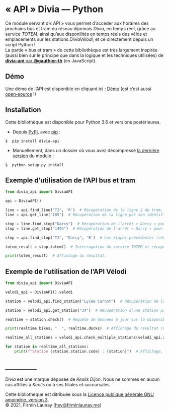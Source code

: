 # «&nbsp;API&nbsp;» Divia&nbsp;—&nbsp;Python

Ce module servant  d’«&nbsp;API&nbsp;» vous permet d’accéder aux horaires des prochains bus et tram du réseau dijonnais *Divia*, en temps réel, grâce au service *TOTEM*, ainsi qu’aux disponilités en temps réels des vélos et emplacements sur les stations *DiviaVélodi*, et ce directement depuis un script Python&nbsp;!  
La partie «&nbsp;bus et tram&nbsp;» de cette bibliothèque est très largement inspirée (aussi bien sur le principe que dans la logique et les techniques utilisées) de [**divia-api** par **@gauthier-th**](https://github.com/gauthier-th/divia-api) (en JavaScript).

## Démo

Une démo de l’API est disponible en cliquant ici&nbsp;: [Démo](https://pda.firminlaunay.me/) (est c’est aussi [open-source](https://github.com/filau/pda_demo)&nbsp;!)

## Installation

Cette bibliothèque est disponible pour Python 3.6 et versions postérieures.  
  
* Depuis [PyPI](https://pypi.org), avec [pip](https://pypi.org/project/pip/)&nbsp;:
```
$  pip install divia-api
```

* Manuellement, dans un dossier où vous avez décompressé [la dernière version](https://github.com/filau/python_divia_api/releases/latest) du module&nbsp;:
```
$  python setup.py install
```

## Exemple d’utilisation de l’API bus et tram

```python
from divia_api import DiviaAPI

api = DiviaAPI()

line = api.find_line("T2", 'R')  # Récupération de la ligne 2 du tram, dans la direction « R » (« A » étant la valeur par défaut).
line = api.get_line("185")  # Récupération de la ligne par son identifiant unique (ici le 185, qui correspond à la ligne 2 du tram, dans la direction « R ».

stop = line.find_stop("Darcy")  # Récupération de l’arrêt « Darcy » pour cette ligne.
stop = line.get_stop("1494")  # Récupération de l’arrêt « Darcy » pour cette ligne, à partir de son identifiant unique.

stop = api.find_stop("T2", "Darcy", 'R')  # Les étapes précédentes (récupération de la ligne et de l’arrêt) peuvent également être combinées.

totem_result = stop.totem()  # Interrogation du service TOTEM et récupération des prochains horaires. C’est une liste d’objets « datetime.datetime » qui est retournée par la fonction.

print(totem_result)  # Affichage du résultat.
```

## Exemple de l’utilisation de l’API Vélodi

```python
from divia_api import DiviaAPI

velodi_api = DiviaAPI().velodi

station = velodi_api.find_station("Lycée Carnot")  # Récupération de la station DiviaVélodi « Lycée Carnot ».

station = velodi_api.get_station("34")  # Récupération d’une station par son identifiant. Ici, l’identifiant « 34 » correspond à la station « Lycée Carnot ».

realtime = station.check()  # Requête de données à jour sur la disponibilité des vélos et des emplacements dans cette station.

print(realtime.bikes, "  ", realtime.docks)  # Affichage du résultat (nombre de vélos disponibles et nombre de places disponibles sur la station).

realtime_all_stations = velodi_api.check_multiple_stations(velodi_api.stations)  # Requête de données à jour sur l’intégralité des stations du réseau.

for station in realtime_all_stations:
    print(f"Station {station.station.code} : {station}")  # Affichage, pour chaque station du réseau, du numéro de la station et du résultat.
```

## __________

*Divia* est une marque déposée de *Keolis Dijon*. Nous ne sommes en aucun cas affiliés à *Keolis* ou à ses filiales et succursales.  
  
Cette bibliothèque est ditribuée sous la [Licence publique générale GNU amoindrie, version 3](https://www.gnu.org/licenses/lgpl-3.0.fr.html).  
© 2021, Firmin Launay ([hey@firminlaunay.me](mailto:hey@firminlaunay.me))
